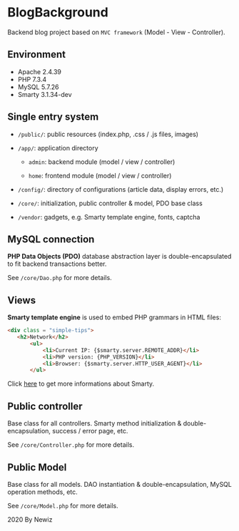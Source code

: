 # BlogBackground

Backend blog project based on `MVC framework` (Model - View - Controller). 


## Environment

- Apache 2.4.39
- PHP 7.3.4
- MySQL 5.7.26
- Smarty 3.1.34-dev

## Single entry system
  
- `/public/`: public resources (index.php, .css / .js files, images)
  
- `/app/`: application directory
  
    - `admin`: backend module (model / view / controller)
    
    - `home`: frontend module (model / view / controller)
    
- `/config/`: directory of configurations (article data, display errors, etc.)
  
- `/core/`: initialization, public controller & model, PDO base class
    
- `/vendor`: gadgets, e.g. Smarty template engine, fonts, captcha
      

## MySQL connection

**PHP Data Objects (PDO)** database abstraction layer is double-encapsulated to fit backend transactions better. 

See `/core/Dao.php` for more details. 


## Views

**Smarty template engine** is used to embed PHP grammars in HTML files:  

~~~HTML
<div class = "simple-tips">
   <h2>Network</h2>
       <ul>
           <li>Current IP: {$smarty.server.REMOTE_ADDR}</li>
           <li>PHP version: {PHP_VERSION}</li>
           <li>Browser: {$smarty.server.HTTP_USER_AGENT}</li>
       </ul>
~~~

Click [here](https://www.smarty.net/docs/en/) to get more informations about Smarty.


## Public controller

Base class for all controllers. Smarty method initialization & double-encapsulation, success / error page, etc. 

See `/core/Controller.php` for more details.


## Public Model

Base class for all models. DAO instantiation & double-encapsulation, MySQL operation methods, etc. 

See `/core/Model.php` for more details.


2020 By Newiz
